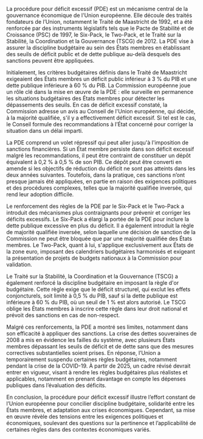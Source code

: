 La procédure pour déficit excessif (PDE) est un mécanisme central de la gouvernance économique de l'Union européenne. Elle découle des traités fondateurs de l’Union, notamment le Traité de Maastricht de 1992, et a été renforcée par des instruments législatifs tels que le Pacte de Stabilité et de Croissance (PSC) de 1997, le Six-Pack, le Two-Pack, et le Traité sur la Stabilité, la Coordination et la Gouvernance (TSCG) de 2012. La PDE vise à assurer la discipline budgétaire au sein des États membres en établissant des seuils de déficit public et de dette publique au-delà desquels des sanctions peuvent être appliquées.

Initialement, les critères budgétaires définis dans le Traité de Maastricht exigeaient des États membres un déficit public inférieur à 3 % du PIB et une dette publique inférieure à 60 % du PIB. La Commission européenne joue un rôle clé dans la mise en œuvre de la PDE : elle surveille en permanence les situations budgétaires des États membres pour détecter les dépassements des seuils. En cas de déficit excessif constaté, la Commission adresse un avis au Conseil de l'Union européenne, qui décide, à la majorité qualifiée, s'il y a effectivement déficit excessif. Si tel est le cas, le Conseil formule des recommandations à l’État concerné pour corriger la situation dans un délai imparti.

La PDE comprend un volet répressif qui peut aller jusqu'à l'imposition de sanctions financières. Si un État membre persiste dans son déficit excessif malgré les recommandations, il peut être contraint de constituer un dépôt équivalent à 0,2 % à 0,5 % de son PIB. Ce dépôt peut être converti en amende si les objectifs de réduction du déficit ne sont pas atteints dans les deux années suivantes. Toutefois, dans la pratique, ces sanctions n’ont presque jamais été appliquées, en partie en raison des exigences politiques et des procédures complexes, telles que la majorité qualifiée inversée, qui rend leur adoption difficile.

Le renforcement des règles de la PDE par le Six-Pack et le Two-Pack a introduit des mécanismes plus contraignants pour prévenir et corriger les déficits excessifs. Le Six-Pack a élargi la portée de la PDE pour inclure la dette publique excessive en plus du déficit. Il a également introduit la règle de majorité qualifiée inversée, selon laquelle une décision de sanction de la Commission ne peut être bloquée que par une majorité qualifiée des États membres. Le Two-Pack, quant à lui, s'applique exclusivement aux États de la zone euro, imposant des calendriers budgétaires harmonisés et exigeant la présentation de projets de budgets nationaux à la Commission pour validation.

Le Traité sur la Stabilité, la Coordination et la Gouvernance (TSCG) a également renforcé la discipline budgétaire en imposant la règle d'or budgétaire. Cette règle exige que le déficit structurel, qui exclut les effets conjoncturels, soit limité à 0,5 % du PIB, sauf si la dette publique est inférieure à 60 % du PIB, où un seuil de 1 % est alors autorisé. Le TSCG oblige les États membres à inscrire cette règle dans leur droit national et prévoit des sanctions en cas de non-respect.

Malgré ces renforcements, la PDE a montré ses limites, notamment dans son efficacité à appliquer des sanctions. La crise des dettes souveraines de 2008 a mis en évidence les failles du système, avec plusieurs États membres dépassant les seuils de déficit et de dette sans que des mesures correctives substantielles soient prises. En réponse, l’Union a temporairement suspendu certaines règles budgétaires, notamment pendant la crise de la COVID-19. À partir de 2025, un cadre révisé devrait entrer en vigueur, visant à rendre les règles budgétaires plus réalistes et applicables, notamment en prenant davantage en compte les dépenses publiques dans l’évaluation des déficits.

En conclusion, la procédure pour déficit excessif illustre l’effort constant de l’Union européenne pour concilier discipline budgétaire, solidarité entre les États membres, et adaptation aux crises économiques. Cependant, sa mise en œuvre révèle des tensions entre les exigences politiques et économiques, soulevant des questions sur la pertinence et l’applicabilité de certaines règles dans des contextes économiques variés.